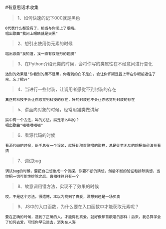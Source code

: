 #有意思话术收集

> 1、如何快速的记下000就是黑色

```
0代表什么都没有了，相当与你闭上了眼睛。
唱出歌曲"我闭上眼睛就是天黑"
```

> 2、想引出使用伪元素的时候

```
唱出歌曲"我知道，我一直有双隐形的翅膀"
```

> 3、在Python介绍元类的时候，会将你写的类属性在不经意间进行变化

```
达到的效果是"你看到的黑不是黑，你看到的白不是白，会让你怀疑是否上帝在你眼前遮住了帘，忘了掀开"
```

> 4、当进行一些封装，让调用者感觉不到封装的存在

```
真正的科技不会让你感觉到科技的存在，好的封装也不会让你感觉到封装的存在
```

> 5、讲面向对象的时候，经常用猫类做讲解

```
猫中有一个方法，叫的方法，猫是怎么叫的？
唱出歌曲"喵喵喵喵喵"
```

> 6、看源代码的时候

```
看源代码的时候，新手总有一个误区，就好比那首歌唱的那样，总是徒劳无功的想把每朵浪花看清
```

> 7、调试bug

```
调试bug的时候，要把自己想象成一个侦探，你要不断的猜想，然后不断的验证和排除猜想，当你把一切可能性排除之后，真相往往只有一个
```

> 8、故意调用错方法，实现不了效果的时候

```
哎，不是这个方法，很遗憾，本以为找到了真爱，没想到还是一场买卖
```

> 9、JS中的入口函数，为什么要在入口函数中才能获取元素呢？

```
要在正确的时候，遇到了正确的人，才能得到真爱。就好像那首歌唱的那样：后来，我总算学会了如何去爱，可惜你早已远去，消失在人海
```

